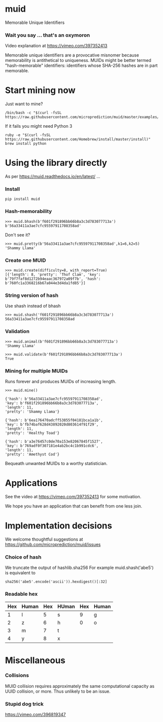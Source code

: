 # muid
Memorable Unique Identifiers 

### Wait you say ... that's an oxymoron

Video explanation at https://vimeo.com/397352413

Memorable unique identifiers are a provocative misnomer because memorability is antithetical
to uniqueness. MUIDs might be better termed "hash-memorable" identifiers: identifiers whose
SHA-256 hashes are in part memorable.  
 
# Start mining now 

Just want to mine? 

    /bin/bash -c "$(curl -fsSL https://raw.githubusercontent.com/microprediction/muid/master/examples/mine_from_venv.sh)"
 
If it fails you might need Python 3

    ruby -e "$(curl -fsSL https://raw.githubusercontent.com/Homebrew/install/master/install)"
    brew install python
 
# Using the library directly

As per https://muid.readthedocs.io/en/latest/ ...

### Install 

    pip install muid
  
### Hash-memorability
    
    >>> muid.bhash(b'f601f291896bb66b8a3c3d783077713a')
    b'56a33411a3ae7cfc95597911708358ad'
    
Don't see it?

    >>> muid.pretty(b'56a33411a3ae7cfc95597911708358ad',k1=6,k2=5)
    'Shammy Llama'

### Create one MUID

    >>> muid.create(difficulty=8, with_report=True)
    [{'length': 8, 'pretty': 'Thof Clam', 'key': b'79f7faf8d1272b94eaac367972a09f7b', 'hash': b'760fc1a3368216b67a044e3d4da1fd85'}]
 
### String version of hash 

Use shash instead of bhash

    >>> muid.shash('f601f291896bb66b8a3c3d783077713a')
    56a33411a3ae7cfc95597911708358ad
 
### Validation 
 
    >>> muid.animal(b'f601f291896bb66b8a3c3d783077713a')
    'Shammy Llama'
    
    >>> muid.validate(b'f601f291896bb66b8a3c3d783077713a')
    True
    
### Mining for multiple MUIDs

Runs forever and produces MUIDs of increasing length. 

    >>> muid.mine()
    
    {'hash': b'56a33411a3ae7cfc95597911708358ad',
    'key': b'f601f291896bb66b8a3c3d783077713a',
    'length': 11,
    'pretty': 'Shammy Llama'}
    
    {'hash': b'6ea176470adcff53855f04181bca1a1b',
    'key': b'fb74baf628d43892020d803614f91f29',
    'length': 11,
    'pretty': 'Healthy Toad'}

    {'hash': b'a3e76457c0de70a153e82067845f1527',
    'key': b'769adf0f307181e4ab2bc4c1b991cdc6',
    'length': 11,
    'pretty': 'Amethyst Cod'}
    
Bequeath unwanted MUIDs to a worthy statistician. 

# Applications 
 
See the video at https://vimeo.com/397352413 for some motivation. 

We hope you have an application that can benefit from one less join. 
    
# Implementation decisions 

We welcome thoughtful suggestions at https://github.com/microprediction/muid/issues 

### Choice of hash    

We truncate the output of hashlib.sha256  For example muid.shash('abe5') is equivalent to

    sha256('abe5'.encode('ascii')).hexdigest()[:32]

### Readable hex
    
  | Hex  | Human| Hex | HUman   | Hex  | Human |
  |------|------|-----|---------|------|-------|
  | 1    |l     | 5   | s       | 9    | g     |
  | 2    |z     | 6   | h       | 0    | o     |
  | 3    |m     | 7   | t       |      |       |
  | 4    |y     | 8   | x       |      |       |  
     
# Miscellaneous 

### Collisions

MUID collision requires approximately the same computational capacity as UUID collision, or more. Thus unlikely to be an issue.   
 
### Stupid dog trick

https://vimeo.com/396819347





